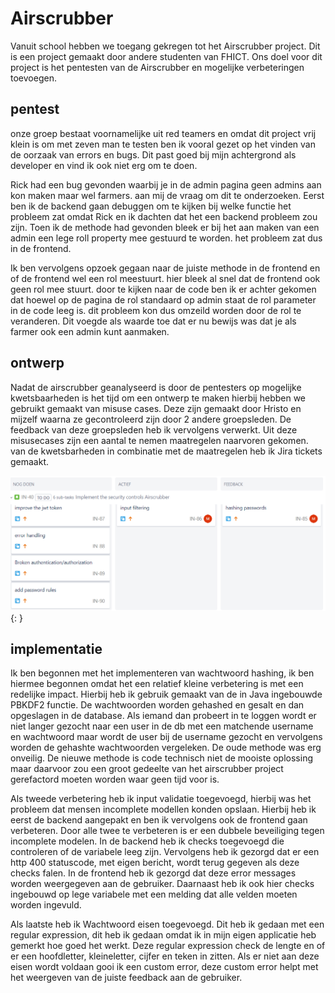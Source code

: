 # Airscrubber

Vanuit school hebben we toegang gekregen tot het Airscrubber project. Dit is een project gemaakt door andere studenten van FHICT. Ons doel voor dit project is het pentesten van de Airscrubber en mogelijke verbeteringen toevoegen.

## pentest

onze groep bestaat voornamelijke uit red teamers en omdat dit project vrij klein is om met zeven man te testen ben ik vooral gezet op het vinden van de oorzaak van errors en bugs. Dit past goed bij mijn achtergrond als developer en vind ik ook niet erg om te doen. 

Rick had een bug gevonden waarbij je in de admin pagina geen admins aan kon maken maar wel farmers. aan mij de vraag om dit te onderzoeken. Eerst ben ik de backend gaan debuggen om te kijken bij welke functie het probleem zat omdat Rick en ik dachten dat het een backend probleem zou zijn. Toen ik de methode had gevonden bleek er bij het aan maken van een admin een lege roll property mee gestuurd te worden. het probleem zat dus in de frontend.

Ik ben vervolgens opzoek gegaan naar de juiste methode in de frontend en of de frontend wel een rol meestuurt. hier bleek al snel dat de frontend ook geen rol mee stuurt. door te kijken naar de code ben ik er achter gekomen dat hoewel op de pagina de rol standaard op admin staat de rol parameter in de code leeg is. dit probleem kon dus omzeild worden door de rol te veranderen. Dit voegde als waarde toe dat er nu bewijs was dat je als farmer ook een admin kunt aanmaken.

## ontwerp

Nadat de airscrubber geanalyseerd is door de pentesters op mogelijke kwetsbaarheden is het tijd om een ontwerp te maken hierbij hebben we gebruikt gemaakt van misuse cases. Deze zijn gemaakt door Hristo en mijzelf waarna ze gecontroleerd zijn door 2 andere groepsleden. De feedback van deze groepsleden heb ik vervolgens verwerkt. Uit deze misusecases zijn een aantal te nemen maatregelen naarvoren gekomen. van de kwetsbarheden in combinatie met de maatregelen heb ik Jira tickets gemaakt.

![jira tickets](../images/airscrubber_measures_jira.PNG){: }

## implementatie

Ik ben begonnen met het implementeren van wachtwoord hashing, ik ben hiermee begonnen omdat het een relatief kleine verbetering is met een redelijke impact. Hierbij heb ik gebruik gemaakt van de in Java ingebouwde PBKDF2 functie. De wachtwoorden worden gehashed en gesalt en dan opgeslagen in de database. Als iemand dan probeert in te loggen wordt er niet langer gezocht naar een user in de db met een matchende username en wachtwoord maar wordt de user bij de username gezocht en vervolgens worden de gehashte wachtwoorden vergeleken. De oude methode was erg onveilig. De nieuwe methode is code technisch niet de mooiste oplossing maar daarvoor zou een groot gedeelte van het airscrubber project gerefactord moeten worden waar geen tijd voor is.

Als tweede verbetering heb ik input validatie toegevoegd, hierbij was het probleem dat mensen incomplete modellen konden opslaan. Hierbij heb ik eerst de backend aangepakt en ben ik vervolgens ook de frontend gaan verbeteren. Door alle twee te verbeteren is er een dubbele beveiliging tegen incomplete modelen. In de backend heb ik checks toegevoegd die controleren of de variabele leeg zijn. Vervolgens heb ik gezorgd dat er een http 400 statuscode, met eigen bericht, wordt terug gegeven als deze checks falen.  In de frontend heb ik gezorgd dat deze error messages worden weergegeven aan de gebruiker. Daarnaast heb ik ook hier checks ingebouwd op lege variabele met een melding dat alle velden moeten worden ingevuld.

Als laatste heb ik Wachtwoord eisen toegevoegd. Dit heb ik gedaan met een regular expression, dit heb ik gedaan omdat ik in mijn eigen applicatie heb gemerkt hoe goed het werkt. Deze regular expression check de lengte en of er een hoofdletter, kleineletter, cijfer en teken in zitten. Als er niet aan deze eisen wordt voldaan gooi ik een custom error, deze custom error helpt met het weergeven van de juiste feedback aan de gebruiker.
